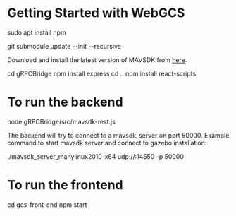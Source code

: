 # Getting Started with WebGCS

sudo apt install npm

git submodule update --init --recursive

Download and install the latest version of MAVSDK from [here](https://mavsdk.mavlink.io/main/en/cpp/guide/installation.html).


cd gRPCBridge
npm install express
cd ..
npm install react-scripts

# To run the backend
node gRPCBridge/src/mavsdk-rest.js

The backend will try to connect to a mavsdk_server on port 50000. Example command to start mavsdk server and connect to gazebo installation: 

./mavsdk_server_manylinux2010-x64 udp://:14550 -p 50000


# To run the frontend
cd gcs-front-end
npm start
